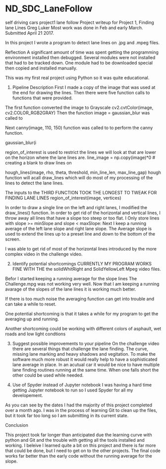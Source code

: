 # ND_SDC_LaneFollow
self driving cars project1 lane follow
Project writeup for Project 1, Finding lane Lines
Greg Luker
Most work was done in Feb and early March.
Submitted April 21 2017.


 In this project I  wrote a program to detect lane lines on .jpg and .mpeg files.
 
Reflection
A significant amount of time was spent getting the programming environment installed then debugged. Several modules were not installed that had to be tracked down. One module had to be downloaded special then copied and installed manually.

This was my first real project using  Python so it was quite educational.

1. Pipeline Description
First I made a copy of the image that was used at the end for drawing the lines.
Then there were five function calls to functions that were provided.

The first function converted the  image to Grayscale  cv2.cvtColor(image, cv2.COLOR_RGB2GRAY) 
Then the function     image = gaussian_blur was called to

Next canny(image, 110, 150)  function was called to to perform the canny function.

 gaussian_blur(i

 region_of_interest is used to restrict the lines we will look at that are lower on the horizon where the lane lines are.
    line_image = np.copy(image)*0 # creating a blank to draw lines on

   hough_lines(image, rho, theta, threshold, min_line_len, max_line_gap)
hough function will acall draw_lines which will do most of my processing of the lines to detect the lane lines.

The inputs to the THIRD FUNCTION TOOK THE LONGEST TO TWEAK FOR FINDING LANE LINES
region_of_interest(image, vertices)

In order to draw a single line on the left and right lanes, I modified the draw_lines() function.
In order to get rid of the horizontal and vertical lines, I throw away all lines that have a slope too steep or too flat. I Only store lines with slope >= minSlope and slope < maxSlope:
Next I keep a running average of the left lane slope and right lane slope.
The Average slope is used to extend the lines up to a preset line and down to the bottom of the screen.



I was able to get rid of most of the horizontal lines introduced by the more complex video in the challenge video.


2. Identify potential shortcomings
CURRENTLY MY PROGRAM WORKS FINE WITH THE the solidWhitRight and SolidYellowLeft Mpeg video files. 

Befor I started keeping a running average for the slope lines The Challenge.mpg was  not working very well. Now that I am keeping a running avarage of the slopes of the lane lines it is working much better.
 
 If there is too much noise the averaging function can get into trouble and can take a while to reset.
 
 
One potential shortcoming is that it takes a while for my program to get the averaging up and running.

Another shortcoming could be working with different colors of asphault, wet roads and low light condtions

3. Suggest possible improvements to your pipeline
On the challenge video there are several things that challenge the lane finding. The curve, missing lane marking and heavy shadows and vegitation.
To make the software much more robust it would really help to have a sophisticated lane average in place. In an acutual car it would be nice to have multiple lane finding routines running at the same time. When one falls short the other could be used while needed.

4. Use of Spyder instead of Jupyter notebook
 I was having a hard time getting Jupyter notebook to run so I used Spyder for all my developement.
 
 As you can see by the dates I had the majority of this project completed over a month ago. I was in the process of learning Git to clean up the files, but it took far too long so I am submitting in its current state.
 
 Conclusion
 
 This project took far longer than anticipated due the learning curve with python and Git and the trouble with getting all the tools installed and working. I beleive I learned quite a bit on this project and there is far more that could be done, but I need to get on to the other projects.
 The final code works far better than the early code without the running average for the slope.
 
 
